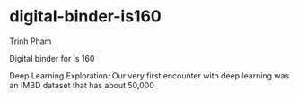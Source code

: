 # digital-binder-is160
Trinh Pham

Digital binder for is 160

Deep Learning Exploration:
  Our very first encounter with deep learning was an IMBD dataset that has about 50,000 
